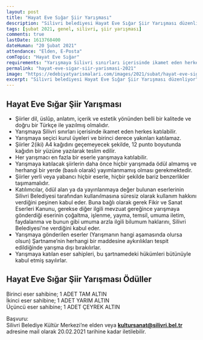 ```yaml
---
layout: post
title: "Hayat Eve Sığar Şiir Yarışması"
description: "Silivri belediyesi Hayat Eve Sığar Şiir Yarışması düzenliyor"
tags: [şubat 2021, genel, silivri, şiir yarışması]
comments: true
lastDate: 1613768400 
dateHuman: "20 Şubat 2021"
attendance: "Elden, E-Posta"
comTopic: "Hayat Eve Sığar"
requirements: "Yarışmaya Silivri sınırları içerisinde ikamet eden herkes katılabilir."
permalink: "hayat-eve-sigar-siir-yarismasi-2021"
image: "https://edebiyatyarismalari.com/images/2021/subat/hayat-eve-sigar-siir-yarismasi.jpeg"
excerpt: "Silivri belediyesi Hayat Eve Sığar Şiir Yarışması düzenliyor"
---
```


## Hayat Eve Sığar Şiir Yarışması
- Şiirler dil, üslûp, anlatım, içerik ve estetik yönünden belli bir kalitede ve doğru bir Türkçe ile yazılmış olmalıdır.
- Yarışmaya Silivri sınırları içerisinde ikamet eden herkes katılabilir.
- Yarışmaya seçici kurul üyeleri ve birinci derece yakınları katılamaz.
- Şiirler 2(iki) A4 kağıdını geçemeyecek şekilde, 12 punto boyutunda kağıdın bir yüzüne yazılarak teslim edilir.
- Her yarışmacı en fazla bir eserle yarışmaya katılabilir.
- Yarışmaya katılacak şiirlerin daha önce hiçbir yarışmada ödül almamış ve herhangi bir yerde (basılı olarak) yayımlanmamış olması gerekmektedir.
- Şiirler yerli veya yabancı hiçbir eserle, hiçbir şekilde bariz benzerlikler taşımamalıdır.
- Katılımcılar, ödül alan ya da yayınlanmaya değer bulunan eserlerinin Silivri Belediyesi tarafından kullanılmasına süresiz olarak kullanım hakkını verdiğini peşinen kabul eder. Buna bağlı olarak gerek Fikir ve Sanat Eserleri Kanunu, gerekse diğer ilgili mevzuat gereğince yarışmaya gönderdiği eserinin çoğaltma, işlenme, yayma, temsil, umuma iletim, faydalanma ve bunun gibi umuma arzla ilgili bilumum haklarını, Silivri Belediyesi'ne verdiğini kabul eder.
- Yarışmaya gönderilen eserler (Yarışmanın hangi aşamasında olursa olsun) Şartname’nin herhangi bir maddesine aykırılıkları tespit edildiğinde yarışma dışı bırakılırlar.
- Yarışmaya katılan eser sahipleri, bu şartnamedeki hükümleri bütünüyle kabul etmiş sayılırlar.

## Hayat Eve Sığar Şiir Yarışması Ödüller
Birinci eser sahibine; 1 ADET TAM ALTIN  
İkinci eser sahibine; 1 ADET YARIM ALTIN  
Üçüncü eser sahibine; 1 ADET ÇEYREK ALTIN  

Başvuru:  
Silivri Belediye Kültür Merkezi’ne elden veya **kultursanat@silivri.bel.tr** adresine mail olarak 20.02.2021 tarihine kadar iletilebilir.
